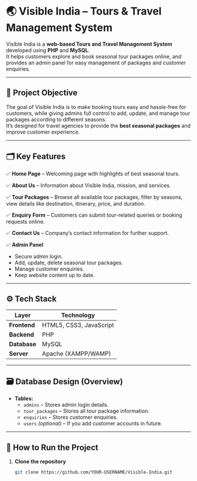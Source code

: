 # 🌏 Visible India – Tours & Travel Management System

Visible India is a **web-based Tours and Travel Management System** developed using **PHP** and **MySQL**.  
It helps customers explore and book seasonal tour packages online, and provides an admin panel for easy management of packages and customer enquiries.

---

## 📌 Project Objective

The goal of Visible India is to make booking tours easy and hassle-free for customers, while giving admins full control to add, update, and manage tour packages according to different seasons.  
It’s designed for travel agencies to provide the **best seasonal packages** and improve customer experience.

---

## 🗂️ Key Features

✅ **Home Page** – Welcoming page with highlights of best seasonal tours.

✅ **About Us** – Information about Visible India, mission, and services.

✅ **Tour Packages** – Browse all available tour packages, filter by seasons, view details like destination, itinerary, price, and duration.

✅ **Enquiry Form** – Customers can submit tour-related queries or booking requests online.

✅ **Contact Us** – Company’s contact information for further support.

✅ **Admin Panel**
- Secure admin login.
- Add, update, delete seasonal tour packages.
- Manage customer enquiries.
- Keep website content up to date.

---

## ⚙️ Tech Stack

| Layer         | Technology                |
| ------------- | ------------------------- |
| **Frontend**  | HTML5, CSS3, JavaScript   |
| **Backend**   | PHP                       |
| **Database**  | MySQL                     |
| **Server**    | Apache (XAMPP/WAMP)       |

---

## 🗃️ Database Design (Overview)

- **Tables:**
  - `admins` – Stores admin login details.
  - `tour_packages` – Stores all tour package information.
  - `enquiries` – Stores customer enquiries.
  - `users` *(optional)* – If you add customer accounts in future.

---

## 🚀 How to Run the Project

1. **Clone the repository**
   ```bash
   git clone https://github.com/YOUR-USERNAME/Visible-India.git
